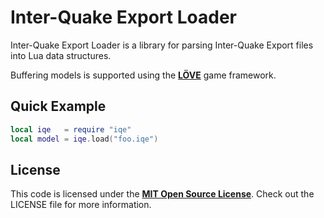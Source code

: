 # Inter-Quake Export Loader

Inter-Quake Export Loader is a library for parsing Inter-Quake Export files into Lua data structures.

Buffering models is supported using the [**LÖVE**][LOVE] game framework.

## Quick Example

```lua
local iqe   = require "iqe"
local model = iqe.load("foo.iqe")
```

## License

This code is licensed under the [**MIT Open Source License**][MIT]. Check out the LICENSE file for more information.

[LOVE]: https://www.love2d.org/
[MIT]: http://www.opensource.org/licenses/mit-license.html
